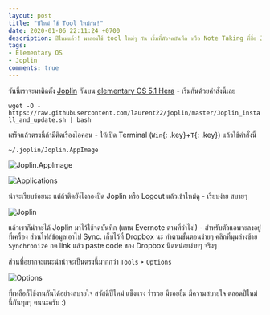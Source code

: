```yaml
---
layout: post
title: "ปีใหม่ ใช้ Tool ใหม่กัน!"
date: 2020-01-06 22:11:24 +0700
description: ปีใหม่แล้ว! มาลองใช้ tool ใหม่ๆ กัน เริ่มที่ตัวจดบันทึก หรือ Note Taking ที่ชื่อ Joplin นี่ไง - ก็เพราะปีนี้เราจะจดบันทึกกันให้เป็นนิสัย และก็มาช่วยกันทำปีนี้ให้ดี ให้น่าจดจำกันนะพวกเรา
tags:
- Elementary OS
- Joplin
comments: true
---
```

วันนี้เราจะมาติดตั้ง [Joplin](https://joplinapp.org/) กันบน [elementary OS 5.1 Hera](https://elementary.io/) - เริ่มกันด้วยคำสั่งนี้เลย

`wget -O - https://raw.githubusercontent.com/laurent22/joplin/master/Joplin_install_and_update.sh | bash`

เสร็จแล้วตรงนี้ถ้ามีติดเรื่องไอคอน - ให้เปิด Terminal (`Win`{: .key}+`T`{: .key}) แล้วใช้คำสั่งนี้

`~/.joplin/Joplin.AppImage`

![Joplin.AppImage](https://res.cloudinary.com/sdees-reallife/image/upload/v1578323852/Screenshot_from_2020-01-06_21.02.32.png)

![Applications](https://res.cloudinary.com/sdees-reallife/image/upload/v1578323862/Screenshot_from_2020-01-06_21.03.31.png)

น่าจะเรียบร้อยนะ แต่ถ้าติดยังไงลองปิด Joplin หรือ Logout แล้วเข้าใหม่ดู - เรียบง่าย สบายๆ

![Joplin](https://res.cloudinary.com/sdees-reallife/image/upload/v1578323881/Screenshot_from_2020-01-06_21.12.51.png)

แล้วเราก็น่าจะได้ Joplin มาไว้ใช้จดบันทึก (แทน Evernote ตามที่ว่าไง!) - สำหรับตัวแอพจะลงอยู่ที่เครื่อง ส่วนไฟล์ข้อมูลเอาไป Sync. เก็บไว้ที่ Dropbox นะ ทำตามขั้นตอนง่ายๆ คลิกที่มุมล่างซ้าย `Synchronize` กด link แล้ว paste code ของ Dropbox นิดหน่อยง่ายๆ จริงๆ

ส่วนที่อยากจะแนะนำน่าจะเป็นตรงนี้มากกว่า `Tools` ‣ `Options`

![Options](https://res.cloudinary.com/sdees-reallife/image/upload/v1578323892/Screenshot_from_2020-01-06_21.27.02.png)

ที่เหลือก็ใช้งานกันได้อย่างสบายใจ สวัสดีปีใหม่ แข็งแรง ร่ำรวย มีรอยยิ้ม มีความสบายใจ ตลอดปีใหม่นี้กันทุกๆ คนนะครับ :)
